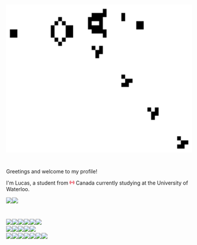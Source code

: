 <!--
**GoldPapaya/GoldPapaya** is a ✨ _special_ ✨ repository because its `README.md` (this file) appears on your GitHub profile.

Here are some ideas to get you started:

- 🔭 I’m currently working on ...
- 🌱 I’m currently learning ...
- 👯 I’m looking to collaborate on ...
- 🤔 I’m looking for help with ...
- 💬 Ask me about ...
- 📫 How to reach me: ...
- 😄 Pronouns: ...
- ⚡ Fun fact: ...
-->
<p align="center">
  <img width="800" height="400" src="https://github.com/GoldPapaya/GoldPapaya/blob/main/Gospers_glider_gun.gif">
  <h1 align="center"></h1>
</p>
<p>Greetings and welcome to my profile!</p>
<p>I'm Lucas, a student from <img width="13" height="13" src="canada-emoji-1024x1022-gecqksny.png"> Canada </img> currently studying at the University of Waterloo.</p>
<a href="https://www.linkedin.com/in/lucasc32/" target="_blank"><img src="https://img.shields.io/badge/LinkedIn-0077B5?style=for-the-badge&logo=linkedin&logoColor=white"></a><a href="https://goldpapaya.github.io/" target="_blank"><img src="https://img.shields.io/badge/website-000000?style=for-the-badge&logo=About.me&logoColor=lime"></a>
<h1></h1>
<div>
  <a href=""><img src="https://img.shields.io/badge/Python-14354C?style=for-the-badge&logo=python&logoColor=white" style="margin: 0;"><img src="https://img.shields.io/badge/Go-00ADD8?logo=Go&logoColor=white&style=for-the-badge" style="margin: 0;"></img><img src="https://img.shields.io/badge/TypeScript-007ACC?style=for-the-badge&logo=typescript&logoColor=white" style="margin: 0;"><img src="https://img.shields.io/badge/JavaScript-F7DF1E?style=for-the-badge&logo=javascript&logoColor=black" style="margin: 0;"><img src="https://img.shields.io/badge/HTML5-E34F26?style=for-the-badge&logo=html5&logoColor=white" style="margin: 0;"><img src="https://img.shields.io/badge/CSS3-1572B6?style=for-the-badge&logo=css3&logoColor=white" style="margin: 0;">
  </a>
</div>
<div>
  <a href=""><img src="https://img.shields.io/badge/NumPy-013243.svg?style=for-the-badge&logo=NumPy&logoColor=white" style="margin: 0;"><img src="https://img.shields.io/badge/SciPy-8CAAE6.svg?style=for-the-badge&logo=SciPy&logoColor=white" style="margin: 0;"><img src="https://img.shields.io/badge/pandas-150458.svg?style=for-the-badge&logo=pandas&logoColor=white" style="margin: 0;"><img src="https://img.shields.io/badge/scikitlearn-F7931E.svg?style=for-the-badge&logo=scikit-learn&logoColor=white" style="margin: 0;"><img src="https://img.shields.io/badge/TensorFlow-FF6F00.svg?style=for-the-badge&logo=TensorFlow&logoColor=white" style="margin: 0;">
  </a>
</div>
<div>
  <a href=""><img src="https://img.shields.io/badge/GIT-E44C30?style=for-the-badge&logo=git&logoColor=white" style="margin: 0;"><img src="https://img.shields.io/badge/PostgreSQL-316192?style=for-the-badge&logo=postgresql&logoColor=white" style="margin: 0;"><img src="https://img.shields.io/badge/Node.js-339933.svg?style=for-the-badge&logo=nodedotjs&logoColor=white" style="margin: 0;"><img src="https://img.shields.io/badge/Django-092E20.svg?style=for-the-badge&logo=Django&logoColor=white" style="margin: 0;"><img src="https://img.shields.io/badge/Postman-ef5b25?style=for-the-badge&logo=postman&logoColor=white" style="margin: 0;"><img src="https://img.shields.io/badge/Selenium-1bc60c?style=for-the-badge&logo=selenium&logoColor=white" style="margin: 0;"><img src="https://img.shields.io/badge/Playwright-00035d?style=for-the-badge&logo=playwright&logoColor=white" style="margin: 0;">
  </a>
</div>

